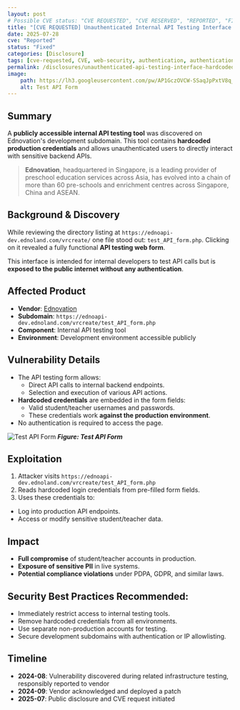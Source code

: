 ```yaml
---
layout: post
# Possible CVE status: "CVE REQUESTED", "CVE RESERVED", "REPORTED", "FIXED", "FIXED – NO CVE", "NO RESPONSE", "UNPATCHED", "CVE-YYYY-NNNNN"
title: "[CVE REQUESTED] Unauthenticated Internal API Testing Interface Exposing Hardcoded Production Credentials"
date: 2025-07-28
cve: "Reported"
status: "Fixed"
categories: [Disclosure]
tags: [cve-requested, CVE, web-security, authentication, authentication-bypass, credential-exposure, ednovation, vulnerability, aimath, api]
permalink: /disclosures/unauthenticated-api-testing-interface-hardcoded-production-credentials/
image:
    path: https://lh3.googleusercontent.com/pw/AP1GczOVCW-SSaqJpPxtV8q_KFwdRo4-AakK2YBKpOQwhbFhmklJMjVxdhZ9ezjNtEP72qCcIjL2D7I23R7kHNJjz4WVWntz1P3vW-akAjkQUqHUN10wFkGGXisatTAx25DvmyXHafLFPXKe4l1ZphdRo3T5=w1578-h1108-s-no-gm
    alt: Test API Form
---
```


## Summary

A **publicly accessible internal API testing tool** was discovered on Ednovation's development subdomain. This tool contains **hardcoded production credentials** and allows unauthenticated users to directly interact with sensitive backend APIs.

> **Ednovation**, headquartered in Singapore, is a leading provider of preschool education services across Asia, has evolved into a chain of more than 60 pre-schools and enrichment centres across Singapore, China and ASEAN.

## Background & Discovery

While reviewing the directory listing at `https://ednoapi-dev.ednoland.com/vrcreate/` one file stood out: `test_API_form.php`. Clicking on it revealed a fully functional **API testing web form**.

This interface is intended for internal developers to test API calls but is **exposed to the public internet without any authentication**.

## Affected Product

- **Vendor**: [Ednovation](https://ednovation.com)
- **Subdomain**: `https://ednoapi-dev.ednoland.com/vrcreate/test_API_form.php`
- **Component**: Internal API testing tool
- **Environment**: Development environment accessible publicly

## Vulnerability Details

- The API testing form allows:
  - Direct API calls to internal backend endpoints.
  - Selection and execution of various API actions.
- **Hardcoded credentials** are embedded in the form fields:
  - Valid student/teacher usernames and passwords.
  - These credentials work **against the production environment**.
- No authentication is required to access the page.

![Test API Form](https://lh3.googleusercontent.com/pw/AP1GczOVCW-SSaqJpPxtV8q_KFwdRo4-AakK2YBKpOQwhbFhmklJMjVxdhZ9ezjNtEP72qCcIjL2D7I23R7kHNJjz4WVWntz1P3vW-akAjkQUqHUN10wFkGGXisatTAx25DvmyXHafLFPXKe4l1ZphdRo3T5=w1578-h1108-s-no-gm)
_**Figure: Test API Form**_

## Exploitation

1. Attacker visits `https://ednoapi-dev.ednoland.com/vrcreate/test_API_form.php`
2. Reads hardcoded login credentials from pre-filled form fields.
3. Uses these credentials to:
- Log into production API endpoints.
- Access or modify sensitive student/teacher data.

## Impact

- **Full compromise** of student/teacher accounts in production.
- **Exposure of sensitive PII** in live systems.
- **Potential compliance violations** under PDPA, GDPR, and similar laws.

## **Security Best Practices Recommended**:

- Immediately restrict access to internal testing tools.
- Remove hardcoded credentials from all environments.
- Use separate non-production accounts for testing.
- Secure development subdomains with authentication or IP allowlisting.

## Timeline

- **2024-08**: Vulnerability discovered during related infrastructure testing, responsibly reported to vendor
- **2024-09**: Vendor acknowledged and deployed a patch  
- **2025-07**: Public disclosure and CVE request initiated